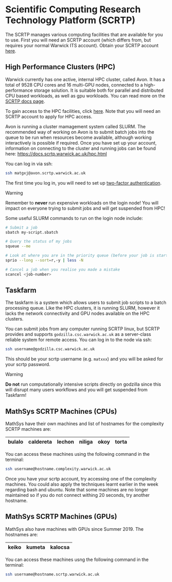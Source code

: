 # Scientific Computing Research Technology Platform (SCRTP)
The SCRTP manages various computing facilities that are available for you to use.  First you will need an SCRTP account (which differs from, but requires your normal Warwick ITS account).  Obtain your SCRTP account [here](https://warwick.ac.uk/research/rtp/sc/desktop/gettingstarted).

## High Performance Clusters (HPC)
Warwick currently has one active, internal HPC cluster, called Avon. It has a total of 9528 CPU cores and 16 multi-GPU nodes, connected to a high-performance storage solution. It is suitable both for parallel and distributed CPU based workloads, as well as gpu workloads. You can read more on the [SCRTP docs page](https://docs.scrtp.warwick.ac.uk/hpc-pages/hpc-hardware.html).

To gain access to the HPC facilities, click [here](https://warwick.ac.uk/research/rtp/sc/hpc/register/). Note that you will need an SCRTP account to apply for HPC access.

Avon is running a cluster mamagement system called SLURM. The recommended way of working on Avon is to submit batch jobs into the queue to be run when resources become available, although working interactively is possible if required.
Once you have set up your account, information on connecting to the cluster and running jobs can be found here: https://docs.scrtp.warwick.ac.uk/hpc.html

You can log in via ssh:
```bash
ssh matgxj@avon.scrtp.warwick.ac.uk
```
The first time you log in, you will need to set up [two-factor authentication](https://docs.scrtp.warwick.ac.uk/hpc-pages/connecting-pages/twofactor.html).

> [!WARNING]  
> Remember to **never** run expensive workloads on the login node! You will impact on everyone trying to submit jobs and will get suspended from HPC!

Some useful SLURM commands to run on the login node include:
```bash
# Submit a job
sbatch my-script.sbatch

# Query the status of my jobs
squeue --me

# Look at where you are in the priority queue (before your job is started)
sprio --long --sort=r,-y | less -N

# Cancel a job when you realise you made a mistake
scancel <job-number>
```

## Taskfarm
The taskfarm is a system which allows users to submit job scripts to a batch processing queue. Like the HPC clusters, it is running SLURM, however it lacks the network connectivity and GPU nodes available on the HPC clusters.

You can submit jobs from any computer running SCRTP linux, but SCRTP provides and supports `godzilla.csc.warwick.ac.uk` as a server-class reliable system for remote access.
You can log in to the node via ssh:
```bash
ssh username@godzilla.csc.warwick.ac.uk
```
This should be your scrtp username (e.g. `matxxx`) and you will be asked for your scrtp password.

> [!WARNING]  
> **Do not** run computationally intensive scripts directly on godzilla since this will disrupt many users workflows and you will get suspended from Taskfarm!


## MathSys SCRTP Machines (CPUs)
MathSys have their own machines and list of hostnames for the complexity SCRTP machines are:

| bulalo | caldereta | lechon  |  niliga |  okoy | torta  |
|-----|----|---|---|---|---|

You can access these machines using the following command in the terminal:
```bash
ssh username@hostname.complexity.warwick.ac.uk
```

Once you have your scrtp account, try accessing one of the complexity machines. You could also apply the techniques learnt earlier in the week regarding bash and ubuntu. Note that some machines are no longer maintained so if you do not connect withing 20 seconds, try another hostname.

## MathSys SCRTP Machines (GPUs)
MathSys also have machines with GPUs since Summer 2019. The hostnames are:

| keiko | kumeta | kalocsa  |
|-----|----|---|

You can access these machines usng the following command in the terminal:
```bash
ssh username@hostname.scrtp.warwick.ac.uk
```

